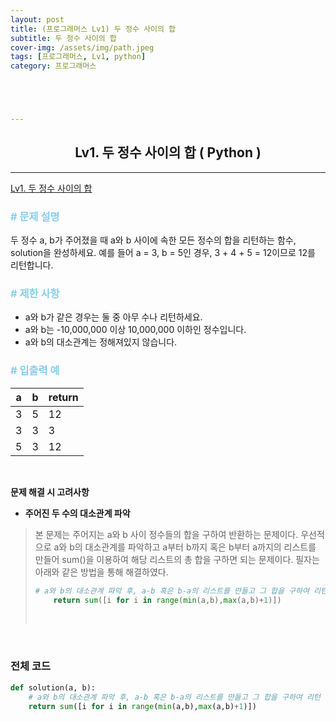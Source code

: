 ```yaml
---
layout: post
title: (프로그래머스 Lv1) 두 정수 사이의 합
subtitle: 두 정수 사이의 합
cover-img: /assets/img/path.jpeg
tags: [프로그래머스, Lv1, python]
category: 프로그래머스





---
```


<center>
  <h2>
    Lv1. 두 정수 사이의 합 ( Python )
  </h2>
</center>

------

[Lv1. 두 정수 사이의 합](https://programmers.co.kr/learn/courses/30/lessons/12912)

### <span style="color:skyblue"># 문제 설명</span>

두 정수 a, b가 주어졌을 때 a와 b 사이에 속한 모든 정수의 합을 리턴하는 함수, solution을 완성하세요.
예를 들어 a = 3, b = 5인 경우, 3 + 4 + 5 = 12이므로 12를 리턴합니다.

### <span style="color:skyblue"># 제한 사항</span>

- a와 b가 같은 경우는 둘 중 아무 수나 리턴하세요.
- a와 b는 -10,000,000 이상 10,000,000 이하인 정수입니다.
- a와 b의 대소관계는 정해져있지 않습니다.

### <span style="color:skyblue"># 입출력 예</span>

| a    | b    | return |
| ---- | ---- | ------ |
| 3    | 5    | 12     |
| 3    | 3    | 3      |
| 5    | 3    | 12     |

<br>

 **문제 해결 시 고려사항**

- **주어진 두 수의 대소관계 파악**

>  본 문제는 주어지는 a와 b 사이 정수들의 합을 구하여 반환하는 문제이다. 우선적으로 a와 b의 대소관계를 파악하고 a부터 b까지 혹은 b부터 a까지의 리스트를 만들어 sum()을 이용하여 해당 리스트의 총 합을 구하면 되는 문제이다. 필자는 아래와 같은 방법을 통해 해결하였다.
>
>  ```python
>  # a와 b의 대소관계 파악 후, a-b 혹은 b-a의 리스트를 만들고 그 합을 구하여 리턴
>      return sum([i for i in range(min(a,b),max(a,b)+1)])
>  ```
>
>  <br>

<br>

### 전체 코드

```python
def solution(a, b):
    # a와 b의 대소관계 파악 후, a-b 혹은 b-a의 리스트를 만들고 그 합을 구하여 리턴
    return sum([i for i in range(min(a,b),max(a,b)+1)])
```


